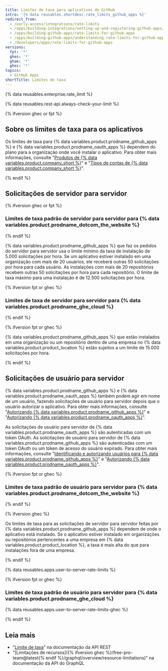 ```yaml
---
title: Limites de taxa para aplicativos do GitHub
intro: '{% data reusables.shortdesc.rate_limits_github_apps %}'
redirect_from:
  - /early-access/integrations/rate-limits
  - /apps/building-integrations/setting-up-and-registering-github-apps/about-rate-limits-for-github-apps
  - /apps/building-github-apps/rate-limits-for-github-apps
  - /apps/building-github-apps/understanding-rate-limits-for-github-apps
  - /developers/apps/rate-limits-for-github-apps
versions:
  fpt: '*'
  ghes: '*'
  ghae: '*'
  ghec: '*'
topics:
  - GitHub Apps
shortTitle: Limites de taxa
---
```


{% data reusables.enterprise.rate_limit %}

{% data reusables.rest-api.always-check-your-limit %}

{% ifversion ghec or fpt %}

## Sobre os limites de taxa para os aplicativos

Os limites de taxa para {% data variables.product.prodname_github_apps %} e {% data variables.product.prodname_oauth_apps %} dependem do plano para a organização onde você instalar o aplicativo. Para obter mais informações, consulte "[Produtos de {% data variables.product.company_short %}](/get-started/learning-about-github/githubs-products)" e "[Tipos de contas de {% data variables.product.company_short %}](/get-started/learning-about-github/types-of-github-accounts#organization-accounts)".

{% endif %}

## Solicitações de servidor para servidor

{% ifversion ghec or fpt %}

### Limites de taxa padrão de servidor para servidor para {% data variables.product.prodname_dotcom_the_website %}

{% endif %}

{% data variables.product.prodname_github_apps %} que faz os pedidos do servidor para servidor usa o limite mínimo da taxa de instalação de 5.000 solicitações por hora. Se um aplicativo estiver instalado em uma organização com mais de 20 usuários, ele receberá outras 50 solicitações por hora para cada usuário. As instalações com mais de 20 repositórios recebem outras 50 solicitações por hora para cada repositório. O limite de taxa máximo para uma instalação é de 12.500 solicitações por hora.

{% ifversion fpt or ghec %}

### Limites de taxa de servidor para servidor para {% data variables.product.prodname_ghe_cloud %}

{% endif %}

{% ifversion fpt or ghec %}

{% data variables.product.prodname_github_apps %} que estão instalados em uma organização ou um repositório dentro de uma empresa no {% data variables.product.product_location %} estão sujeitos a um limite de 15.000 solicitações por hora.

{% endif %}

## Solicitações de usuário para servidor

{% data variables.product.prodname_github_apps %} e {% data variables.product.prodname_oauth_apps %} também podem agir em nome de um usuário, fazendo solicitações de usuário para servidor depois que o usuário autorizar o aplicativo. Para obter mais informações, consulte "[Autorizando {% data variables.product.prodname_github_apps %}](/authentication/keeping-your-account-and-data-secure/authorizing-github-apps)" e "[Autorizando {% data variables.product.prodname_oauth_apps %}](/authentication/keeping-your-account-and-data-secure/authorizing-oauth-apps)".

As solicitações de usuário para servidor de {% data variables.product.prodname_oauth_apps %} são autenticadas com um token OAuth. As solicitações de usuário para servidor de {% data variables.product.prodname_github_apps %} são autenticadas com um token OAuth ou um token de acesso do usuário expirado. Para obter mais informações, consulte "[Identificando e autorizando usuários para {% data variables.product.prodname_github_apps %}](/developers/apps/building-github-apps/identifying-and-authorizing-users-for-github-apps#identifying-and-authorizing-users-for-github-apps)" e "[Autorizando {% data variables.product.prodname_oauth_apps %}](/developers/apps/building-oauth-apps/authorizing-oauth-apps)".

{% ifversion fpt or ghec %}

### Limites de taxa padrão de usuário para servidor para {% data variables.product.prodname_dotcom_the_website %}

{% endif %}

{% ifversion ghec %}

Os limites de taxa para as solicitações de servidor para servidor feitas por {% data variables.product.prodname_github_apps %} dependem de onde o aplicativo está instalado. Se o aplicativo estiver instalado em organizações ou repositórios pertencentes a uma empresa em {% data variables.product.product_location %}, a taxa é mais alta do que para instalações fora de uma empresa.

{% endif %}

{% data reusables.apps.user-to-server-rate-limits %}

{% ifversion fpt or ghec %}

### Limites de taxa padrão de usuário para servidor para {% data variables.product.prodname_ghe_cloud %}

{% data reusables.apps.user-to-server-rate-limits-ghec %}

{% endif %}

## Leia mais

- "[Limite de taxa](/rest/overview/resources-in-the-rest-api#rate-limiting)" na documentação da API REST
- "[Limitações de recursos]({% ifversion ghec %}/free-pro-team@latest{% endif %}/graphql/overview/resource-limitations)" na documentação da API do GraphQL
